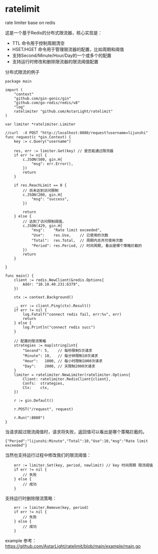 # ratelimit
rate limiter base on redis


这是一个基于Redis的分布式限流器，核心实现是：
- TTL 命令用于控制周期清空
- HSET/HGET 命令用于管理限流器的配置，比如周期和阈值
- 支持Second/Minute/Hour/Day的一个或多个的配置
- 支持运行时修改和删除限流器的限流阈值配置


分布式限流的例子
```
package main

import (
	"context"
	"github.com/gin-gonic/gin"
	"github.com/go-redis/redis/v8"
	"log"
	ratelimiter "github.com/AstarLight/ratelimit"
)

var limiter *ratelimiter.Limiter

//curl  -X POST "http://localhost:8080/request?username=lijunshi"
func request(c *gin.Context) {
	key := c.Query("username")

	res, err := limiter.Get(key) // 是否能通过限流器
	if err != nil {
		c.JSON(500, gin.H{
			"msg": err.Error(),
		})
		return
	}

	if res.ReachLimit == 0 {
		// 尚未达到访问限制
		c.JSON(200, gin.H{
			"msg": "success",
		})

		return
	} else {
		// 达到了访问限制阈值，
		c.JSON(429, gin.H{
			"msg":    "Rate limit exceeded",
			"Use":    res.Use,    // 已使用的次数
			"Total":  res.Total,  // 周期内总共可使用次数
			"Period": res.Period, // 时间周期, 看出是哪个策略拦截的
		})
		return
	}

}

func main() {
	client := redis.NewClient(&redis.Options{
		Addr: "10.10.40.231:6379",
	})

	ctx := context.Background()

	_, err := client.Ping(ctx).Result()
	if err != nil {
		log.Fatalf("connect redis fail, err:%v", err)
		return
	} else {
		log.Println("connect redis succ")
	}

	// 配置的限流策略
	strategies := map[string]int{
		"Second": 5,    // 每秒限制5次请求
		"Minute": 10,   // 每分钟限制10次请求
		"Hour":   1000, // 每小时限制1000次请求
		"Day":    2000, // 天限制2000次请求
	}
	limiter = ratelimiter.NewLimiter(ratelimiter.Options{
		Client: ratelimiter.RedisClient{client},
		Confs:  strategies,
		Ctx:    ctx,
	})

	r := gin.Default()

	r.POST("/request", request)

	r.Run(":8080")
}

```
当请求超过限流阈值时，请求将失败，返回值可以看出是哪个策略拦截的。
```
{"Period":"lijunshi:Minute","Total":10,"Use":10,"msg":"Rate limit exceeded"}
```


当然也支持运行过程中修改我们的限流阈值：
```
	err := limiter.Set(key, period, newlimit) // key 时间周期 限流阈值
	if err != nil {
        // 失败
	} else {
        // 成功
	}
```

支持运行时删除限流策略：
```
	err := limiter.Remove(key, period)
	if err != nil {
        // 失败
	} else {
        // 成功
	}
```

example 参考： https://github.com/AstarLight/ratelimit/blob/main/example/main.go